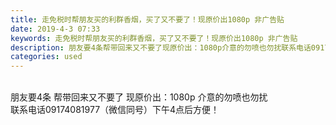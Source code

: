 ```yaml
---
title: 走免税时帮朋友买的利群香烟，买了又不要了！现原价出1080p 非广告贴
date: 2019-4-3 07:33
keywords: 走免税时帮朋友买的利群香烟，买了又不要了！现原价出1080p 非广告贴
description: 朋友要4条帮带回来又不要了现原价出：1080p介意的勿喷也勿扰联系电话09174081977（微信同号）下午4点后方便！
categories: used
---
```

<td class="t_f" id="postmessage_3379941">

<img alt="" border="0" class="zoom" data-cf-modified-5af9d59766db1f769acf2f44-="" file="http://www.flw.ph/data/appbyme/upload/image/201904/03/8X21kM4i6Bxi.jpg" id="aimg_kWGIT" lazyloadthumb="1" onclick="" onmouseover="" src="http://www.flw.ph/data/appbyme/upload/image/201904/03/8X21kM4i6Bxi.jpg"/><br/>
<img alt="" border="0" class="zoom" data-cf-modified-5af9d59766db1f769acf2f44-="" file="http://www.flw.ph/data/appbyme/upload/image/201904/03/mFS7gRvEHThP.jpg" id="aimg_CMkRP" lazyloadthumb="1" onclick="" onmouseover="" src="http://www.flw.ph/data/appbyme/upload/image/201904/03/mFS7gRvEHThP.jpg"/><br/>
<img alt="" border="0" class="zoom" data-cf-modified-5af9d59766db1f769acf2f44-="" file="http://www.flw.ph/data/appbyme/upload/image/201904/03/T5eDabA9vycM.jpg" id="aimg_j8YNG" lazyloadthumb="1" onclick="" onmouseover="" src="http://www.flw.ph/data/appbyme/upload/image/201904/03/T5eDabA9vycM.jpg"/><br/>
<br/>
朋友要4条 帮带回来又不要了 现原价出：1080p 介意的勿喷也勿扰<br/>
联系电话09174081977（微信同号）下午4点后方便！<br/>
</td>

